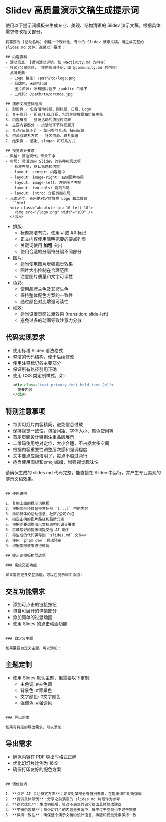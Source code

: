 # Slidev 高质量演示文稿生成提示词

使用以下提示词模板来生成专业、美观、结构清晰的 Slidev 演示文稿。根据具体需求修改相关部分。

```
我需要为 [活动名称] 创建一个现代化、专业的 Slidev 演示文稿。请生成完整的 slides.md 文件，遵循以下要求：

## 内容资料
- 活动信息: [提供活动详情，如 @activity.md 的内容]
- 社区/公司信息: [提供组织介绍，如 @community.md 的内容]
- 品牌元素: 
  - Logo 路径: /path/to/logo.png
  - 品牌色: #颜色代码
  - 图片资源: 所有图片位于 /public 目录下
  - 二维码: /path/to/qrcode.jpg

## 演示文稿整体结构
1. 封面页 - 包含活动标题、副标题、日期、Logo
2. 关于我们 - 组织/社区介绍，包含关键数据和价值主张
3. 内容概览 - 整场活动的流程时间表
4. 主要内容部分 - 按活动环节详细展开
5. 互动/反馈环节 - 如何参与互动，扫码反馈
6. 资源与联系方式 - 社区资源、联系渠道
7. 结束页 - 感谢、slogan 和联系方式

## 视觉设计要求
- 风格: 简洁现代，专业干净
- 布局: 灵活运用 Slidev 的各种布局选项
  - 标准布局: 默认标题和内容
  - layout: center: 内容居中
  - layout: image-right: 右侧图片布局
  - layout: image-left: 左侧图片布局
  - layout: two-cols: 两列布局
  - layout: intro: 介绍页面布局
- 元素定位: 善用绝对定位放置 Logo 和二维码
  ```html
  <div class="absolute top-10 left-10">
    <img src="/logo.png" width="100" />
  </div>
  ```
- 排版:
  - 标题简洁有力，使用 # 或 ## 标记
  - 正文内容使用简明扼要的要点列表
  - 关键词使用 **加粗** 突出
  - 使用合适的分隔符分隔不同部分
- 图片: 
  - 适当使用图片增强视觉效果
  - 图片大小控制在合理范围
  - 注意图片质量和文字可读性
- 色彩: 
  - 使用品牌主色及其衍生色
  - 保持整体配色方案的一致性
  - 通过颜色对比增强可读性
- 动效:
  - 适当设置页面过渡效果 (transition: slide-left)
  - 避免过多的动画导致注意力分散

## 代码实现要求
- 使用标准 Slidev 语法格式
- 整洁的代码结构，便于后续修改
- 使用注释标记各主要部分
- 保证所有路径引用正确
- 使用 CSS 类定制样式，如:
  ```html
  <div class="text-primary font-bold text-2xl">
    重要内容
  </div>
  ```

## 特别注意事项
- 每页幻灯片内容精简，避免信息过载
- 保持视觉一致性，包括间距、字体大小、颜色使用等
- 首尾页面设计特别注重品牌展示
- 二维码使用绝对定位，大小合适，不占据太多空间
- 根据内容重要性调整层次感和强调程度
- 文本要点应简洁明了，每点不超过两行
- 适当使用图标和emoji点缀，增强视觉趣味性

请确保生成的 slides.md 代码完整，能直接在 Slidev 中运行，并产生专业美观的演示文稿效果。
```

## 使用说明

1. 复制上面的提示词模板
2. 根据实际项目替换方括号 `[...]` 中的内容
3. 添加具体的活动信息、社区/公司介绍
4. 指定正确的图片路径和品牌元素
5. 根据需要调整演示文稿结构和设计要求
6. 将填写好的提示词提交给 AI 助手
7. 将生成的代码保存到 `slides.md` 文件中
8. 使用 `pnpm dev` 启动预览
9. 根据实际效果进行微调

## 提示词模板扩展选项

### 高级交互功能

如果需要更多交互功能，可以在提示词中添加：

```
## 交互功能需求
- 添加可点击的链接按钮
- 包含可展开的详情部分
- 添加简单的过渡动画
- 使用 Slidev 的点击动画功能
```

### 自定义主题

如果需要自定义主题，可以添加：

```
## 主题定制
- 使用 Slidev 默认主题，但需要以下定制:
  - 主色调: #主色调
  - 背景色: #背景色
  - 文字颜色: #文字颜色
  - 强调色: #强调色
```

### 导出需求

如果有特定的导出需求，可以添加：

```
## 导出需求
- 确保内容在 PDF 导出时格式正确
- 优化幻灯片比例为 16:9
- 确保打印友好的配色方案
```

## 调优技巧

1. **引导 AI 关注特定方面**：如果对某部分有特别要求，在提示词中明确强调
2. **提供具体示例**：分享之前满意的 slides.md 片段作为参考
3. **迭代优化**：生成初稿后，针对不满意的部分给出具体修改建议
4. **平衡内容量**：每张幻灯片的内容量要适中，既不过于空洞也不过于拥挤
5. **保持一致性**：确保整个演示文稿的设计语言、排版和视觉元素保持一致 